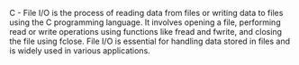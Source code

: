 C - File I/O is the process of reading data from files or writing data to files using the C programming language.
 It involves opening a file, performing read or write operations using functions like fread and fwrite,
 and closing the file using fclose. File I/O is essential for handling 
data stored in files and is widely used in various applications.
